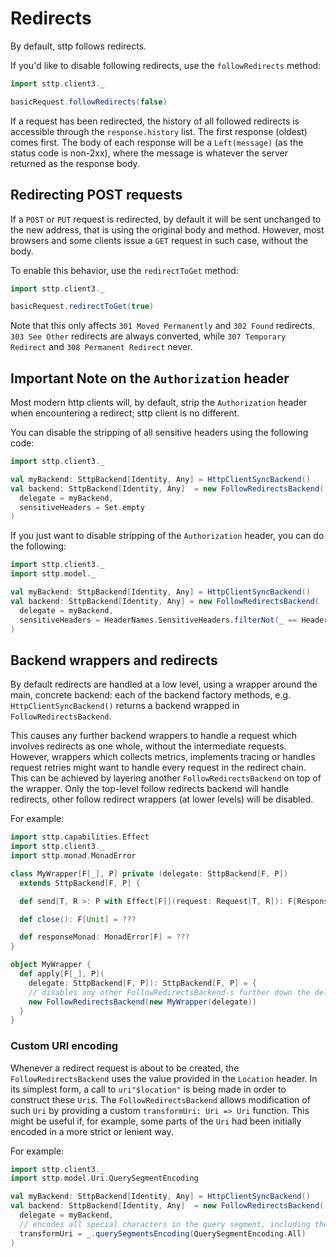# Redirects

By default, sttp follows redirects.

If you'd like to disable following redirects, use the `followRedirects` method:

```scala
import sttp.client3._

basicRequest.followRedirects(false)
```

If a request has been redirected, the history of all followed redirects is accessible through the `response.history` list. The first response (oldest) comes first. The body of each response will be a `Left(message)` (as the status code is non-2xx), where the message is whatever the server returned as the response body.

## Redirecting POST requests

If a `POST` or `PUT` request is redirected, by default it will be sent unchanged to the new address, that is using the original body and method. However, most browsers and some clients issue a `GET` request in such case, without the body.

To enable this behavior, use the `redirectToGet` method:

```scala
import sttp.client3._

basicRequest.redirectToGet(true)
```

Note that this only affects `301 Moved Permanently` and `302 Found` redirects. `303 See Other` redirects are always converted, while `307 Temporary Redirect` and `308 Permanent Redirect` never.

## Important Note on the `Authorization` header

Most modern http clients will, by default, strip the `Authorization` header when encountering a redirect; sttp client is no different.

You can disable the stripping of all sensitive headers using the following code:

```scala
import sttp.client3._

val myBackend: SttpBackend[Identity, Any] = HttpClientSyncBackend()
val backend: SttpBackend[Identity, Any]  = new FollowRedirectsBackend(
  delegate = myBackend, 
  sensitiveHeaders = Set.empty
)
```

If you just want to disable stripping of the `Authorization` header, you can do the following:

```scala
import sttp.client3._
import sttp.model._

val myBackend: SttpBackend[Identity, Any] = HttpClientSyncBackend()
val backend: SttpBackend[Identity, Any] = new FollowRedirectsBackend(
  delegate = myBackend, 
  sensitiveHeaders = HeaderNames.SensitiveHeaders.filterNot(_ == HeaderNames.Authorization.toLowerCase)
)
```

## Backend wrappers and redirects

By default redirects are handled at a low level, using a wrapper around the main, concrete backend: each of the backend factory methods, e.g. `HttpClientSyncBackend()` returns a backend wrapped in `FollowRedirectsBackend`.

This causes any further backend wrappers to handle a request which involves redirects as one whole, without the intermediate requests. However, wrappers which collects metrics, implements tracing or handles request retries might want to handle every request in the redirect chain. This can be achieved by layering another `FollowRedirectsBackend` on top of the wrapper. Only the top-level follow redirects backend will handle redirects, other follow redirect wrappers (at lower levels) will be disabled.

For example:

```scala
import sttp.capabilities.Effect
import sttp.client3._
import sttp.monad.MonadError

class MyWrapper[F[_], P] private (delegate: SttpBackend[F, P])
  extends SttpBackend[F, P] {

  def send[T, R >: P with Effect[F]](request: Request[T, R]): F[Response[T]] = ???

  def close(): F[Unit] = ???

  def responseMonad: MonadError[F] = ???
}

object MyWrapper {
  def apply[F[_], P](
    delegate: SttpBackend[F, P]): SttpBackend[F, P] = {
    // disables any other FollowRedirectsBackend-s further down the delegate chain
    new FollowRedirectsBackend(new MyWrapper(delegate))
  }
}
```

### Custom URI encoding

Whenever a redirect request is about to be created, the `FollowRedirectsBackend` uses the value provided in the `Location` header. In its simplest form, a call to `uri"$location"` is being made in order to construct these `Uri`s. The `FollowRedirectsBackend` allows modification of such `Uri` by providing a custom `transformUri: Uri => Uri` function. This might be useful if, for example, some parts of the `Uri` had been initially encoded in a more strict or lenient way.

For example:

```scala
import sttp.client3._
import sttp.model.Uri.QuerySegmentEncoding

val myBackend: SttpBackend[Identity, Any] = HttpClientSyncBackend()
val backend: SttpBackend[Identity, Any]  = new FollowRedirectsBackend(
  delegate = myBackend,
  // encodes all special characters in the query segment, including the allowed ones
  transformUri = _.querySegmentsEncoding(QuerySegmentEncoding.All)
)
```